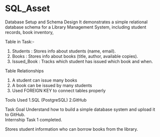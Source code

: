 # SQL_Asset

Database Setup and Schema Design
It demonstrates a simple relational database schema for a  Library Management System, including student records, book inventory, 



Table in Task:-
1.  Students :  Stores info about students (name, email).
2.   Books : Stores info about books (title, author, available copies).
3.   Issued_Book : Tracks which student has issued which book and when.

Table Relationships
1. A student can issue many books
2. A book can be issued by many students
3. Used FOREIGN KEY to connect tables properly

Tools Used
1.SQL (PostgreSQL)
2.GitHub

 Task Goal
 Understand how to build a simple database system and upload it to GitHub.  
 Internship Task 1 completed.





Stores student information who can borrow books from the library.


